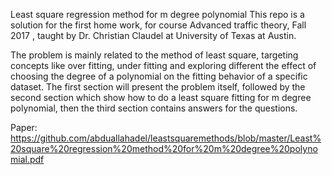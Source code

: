 Least square regression method for m degree polynomial
This repo is a solution for the first home work, for course Advanced traffic theory, Fall
2017 , taught by Dr. Christian Claudel at University of Texas at Austin.

The problem is mainly related to the method of least square, targeting concepts like over fitting,
under fitting and exploring different the effect of choosing the degree of a polynomial on the fitting
behavior of a specific dataset. The first section will present the problem itself, followed by the
second section which show how to do a least square fitting for m degree polynomial, then the
third section contains answers for the questions. 

Paper: https://github.com/abduallahadel/leastsquaremethods/blob/master/Least%20square%20regression%20method%20for%20m%20degree%20polynomial.pdf
